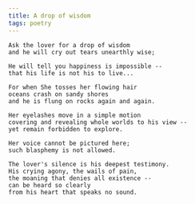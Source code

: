 ```yaml
---
title: A drop of wisdom
tags: poetry
---
```


    Ask the lover for a drop of wisdom
    and he will cry out tears unearthly wise;

    He will tell you happiness is impossible --
    that his life is not his to live...

    For when She tosses her flowing hair
    oceans crash on sandy shores
    and he is flung on rocks again and again.

    Her eyelashes move in a simple motion
    covering and revealing whole worlds to his view --
    yet remain forbidden to explore.

    Her voice cannot be pictured here;
    such blasphemy is not allowed.

    The lover's silence is his deepest testimony.
    His crying agony, the wails of pain,
    the moaning that denies all existence --
    can be heard so clearly
    from his heart that speaks no sound.


